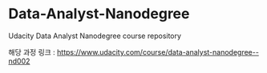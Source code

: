 # Data-Analyst-Nanodegree
Udacity Data Analyst Nanodegree course repository

해당 과정 링크 : https://www.udacity.com/course/data-analyst-nanodegree--nd002 
